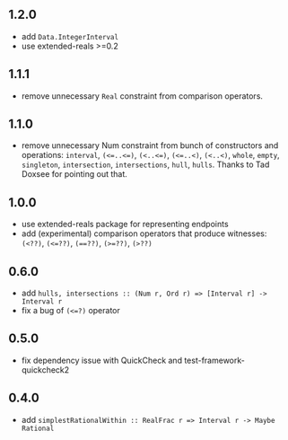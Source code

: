 1.2.0
-----
* add `Data.IntegerInterval`
* use extended-reals >=0.2

1.1.1
-----
* remove unnecessary `Real` constraint from comparison operators.

1.1.0
-----
* remove unnecessary Num constraint from bunch of constructors and operations:
  `interval`, `(<=..<=)`, `(<..<=)`, `(<=..<)`, `(<..<)`, `whole`, `empty`,
  `singleton`, `intersection`, `intersections`, `hull`, `hulls`.
  Thanks to Tad Doxsee for pointing out that.

1.0.0
-----
* use extended-reals package for representing endpoints
* add (experimental) comparison operators that produce witnesses:
  `(<??)`, `(<=??)`, `(==??)`, `(>=??)`, `(>??)`

0.6.0
-----
* add `hulls, intersections :: (Num r, Ord r) => [Interval r] -> Interval r`
* fix a bug of `(<=?)` operator

0.5.0
-----
* fix dependency issue with QuickCheck and test-framework-quickcheck2

0.4.0
-----
* add `simplestRationalWithin :: RealFrac r => Interval r -> Maybe Rational`
